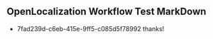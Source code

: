 ## OpenLocalization Workflow Test MarkDown

* 7fad239d-c6eb-415e-9ff5-c085d5f78992 
thanks!



<!--HONumber=Jan16_HO3-->
